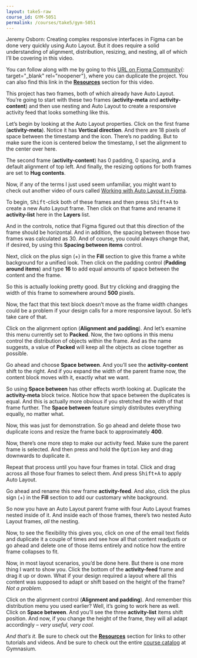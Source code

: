 ```yaml
---
layout: take5-raw
course_id: GYM-5051
permalink: /courses/take5/gym-5051
---
```


Jeremy Osborn: Creating complex responsive interfaces in Figma can be done very quickly using Auto Layout. But it does require a solid understanding of alignment, distribution, resizing, and nesting, all of which I’ll be covering in this video.

You can follow along with me by going to this [URL on Figma Community][1]{: target="_blank" rel="noopener"}, where you can duplicate the project. You can also find this link in the [**Resources**](#tutorial-resources) section for this video.

This project has two frames, both of which already have Auto Layout. You’re going to start with these two frames (**activity-meta** and **activity-content**) and then use nesting and Auto Layout to create a responsive activity feed that looks something like this.

Let’s begin by looking at the Auto Layout properties. Click on the first frame (**activity-meta**). Notice it has **Vertical direction**. And there are 18 pixels of space between the timestamp and the icon. There’s no padding. But to make sure the icon is centered below the timestamp, I set the alignment to the center over here.

The second frame (**activity-content**) has 0 padding, 0 spacing, and a default alignment of top left. And finally, the resizing options for both frames are set to **Hug contents**.

Now, if any of the terms I just used seem unfamiliar, you might want to check out another video of ours called [Working with Auto Layout in Figma][2].

To begin, <kbd>Shift</kbd>-click both of these frames and then press <kbd><kbd>Shift</kbd>+<kbd>A</kbd></kbd> to create a new Auto Layout frame. Then click on that frame and rename it **activity-list** here in the **Layers** list.

And in the controls, notice that Figma figured out that this direction of the frame should be horizontal. And in addition, the spacing between those two frames was calculated as 30. And of course, you could always change that, if desired, by using this **Spacing between items** control.

Next, click on the plus sign (+) in the **Fill** section to give this frame a white background for a unified look. Then click on the padding control (**Padding around items**) and type **16** to add equal amounts of space between the content and the frame.

So this is actually looking pretty good. But try clicking and dragging the width of this frame to somewhere around **500** pixels.

Now, the fact that this text block doesn’t move as the frame width changes could be a problem if your design calls for a more responsive layout. So let’s take care of that.

Click on the alignment option (**Alignment and padding**). And let’s examine this menu currently set to **Packed**. Now, the two options in this menu control the distribution of objects within the frame. And as the name suggests, a value of **Packed** will keep all the objects as close together as possible.

Go ahead and choose **Space between**. And you’ll see the **activity-content** shift to the right. And if you expand the width of the parent frame now, the content block moves with it, exactly what we want.

So using **Space between** has other effects worth looking at. Duplicate the **activity-meta** block twice. Notice how that space between the duplicates is equal. And this is actually more obvious if you stretched the width of that frame further. The **Space between** feature simply distributes everything equally, no matter what.

Now, this was just for demonstration. So go ahead and delete those two duplicate icons and resize the frame back to approximately **400**.

Now, there’s one more step to make our activity feed. Make sure the parent frame is selected. And then press and hold the <kbd>Option</kbd> key and drag downwards to duplicate it.

Repeat that process until you have four frames in total. Click and drag across all those four frames to select them. And press <kbd><kbd>Shift</kbd>+<kbd>A</kbd></kbd> to apply Auto Layout.

Go ahead and rename this new frame **activity-feed**. And also, click the plus sign (+) in the **Fill** section to add our customary white background.

So now you have an Auto Layout parent frame with four Auto Layout frames nested inside of it. And inside each of those frames, there’s two nested Auto Layout frames, *all* the nesting.

Now, to see the flexibility this gives you, click on one of the email text fields and duplicate it a couple of times and see how all that content readjusts or go ahead and delete one of those items entirely and notice how the entire frame collapses to fit.

Now, in most layout scenarios, you’d be done here. But there is one more thing I want to show you. Click the bottom of the **activity-feed** frame and drag it up or down. What if your design required a layout where all this content was supposed to adapt or shift based on the height of the frame? *Not a problem.*

Click on the alignment control (**Alignment and padding**). And remember this distribution menu you used earlier? Well, it’s going to work here as well. Click on **Space between**. And you’ll see the three **activity-list** items shift position. And now, if you change the height of the frame, they will all adapt accordingly – *very useful, very cool.*

*And that’s it.* Be sure to check out the [**Resources**](#tutorial-resources) section for links to other tutorials and videos. And be sure to check out the entire [course catalog][3] at Gymnasium.

[1]: https://bit.ly/3wNuwkK
[2]: https://thegymnasium.com/courses/take5/working-with-auto-layout-in-figma
[3]: https://thegymnasium.com/courses
